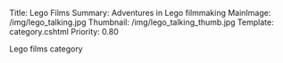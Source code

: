 Title: Lego Films
Summary: Adventures in Lego filmmaking
MainImage: /img/lego_talking.jpg
Thumbnail: /img/lego_talking_thumb.jpg
Template: category.cshtml
Priority: 0.80

Lego films category
